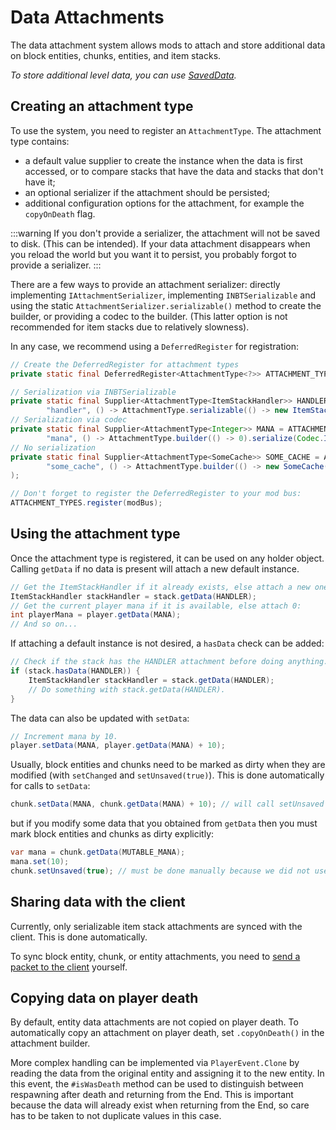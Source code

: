 # Data Attachments

The data attachment system allows mods to attach and store additional data on block entities, chunks, entities, and item stacks.

_To store additional level data, you can use [SavedData](saveddata)._

## Creating an attachment type

To use the system, you need to register an `AttachmentType`.
The attachment type contains:
- a default value supplier to create the instance when the data is first accessed, or to compare stacks that have the data and stacks that don't have it;
- an optional serializer if the attachment should be persisted;
- additional configuration options for the attachment, for example the `copyOnDeath` flag.

:::warning
If you don't provide a serializer, the attachment will not be saved to disk.
(This can be intended).
If your data attachment disappears when you reload the world but you want it to persist, you probably forgot to provide a serializer.
:::

There are a few ways to provide an attachment serializer: directly implementing `IAttachmentSerializer`, implementing `INBTSerializable` and using the static `AttachmentSerializer.serializable()` method to create the builder, or providing a codec to the builder. (This latter option is not recommended for item stacks due to relatively slowness).

In any case, we recommend using a `DeferredRegister` for registration:
```java
// Create the DeferredRegister for attachment types
private static final DeferredRegister<AttachmentType<?>> ATTACHMENT_TYPES = DeferredRegister.create(NeoForgeRegistries.Keys.ATTACHMENT_TYPES, MOD_ID);

// Serialization via INBTSerializable
private static final Supplier<AttachmentType<ItemStackHandler>> HANDLER = ATTACHMENT_TYPES.register(
        "handler", () -> AttachmentType.serializable(() -> new ItemStackHandler(1)).build());
// Serialization via codec
private static final Supplier<AttachmentType<Integer>> MANA = ATTACHMENT_TYPES.register(
        "mana", () -> AttachmentType.builder(() -> 0).serialize(Codec.INT).build());
// No serialization
private static final Supplier<AttachmentType<SomeCache>> SOME_CACHE = ATTACHMENT_TYPES.register(
        "some_cache", () -> AttachmentType.builder(() -> new SomeCache()).build()
);

// Don't forget to register the DeferredRegister to your mod bus:
ATTACHMENT_TYPES.register(modBus);
```

## Using the attachment type

Once the attachment type is registered, it can be used on any holder object.
Calling `getData` if no data is present will attach a new default instance.

```java
// Get the ItemStackHandler if it already exists, else attach a new one:
ItemStackHandler stackHandler = stack.getData(HANDLER);
// Get the current player mana if it is available, else attach 0:
int playerMana = player.getData(MANA);
// And so on...
```

If attaching a default instance is not desired, a `hasData` check can be added:
```java
// Check if the stack has the HANDLER attachment before doing anything.
if (stack.hasData(HANDLER)) {
    ItemStackHandler stackHandler = stack.getData(HANDLER);
    // Do something with stack.getData(HANDLER).
}
```

The data can also be updated with `setData`:
```java
// Increment mana by 10.
player.setData(MANA, player.getData(MANA) + 10);
```

Usually, block entities and chunks need to be marked as dirty when they are modified (with `setChanged` and `setUnsaved(true)`). This is done automatically for calls to `setData`:
```java
chunk.setData(MANA, chunk.getData(MANA) + 10); // will call setUnsaved automatically
```
but if you modify some data that you obtained from `getData` then you must mark block entities and chunks as dirty explicitly:
```java
var mana = chunk.getData(MUTABLE_MANA);
mana.set(10);
chunk.setUnsaved(true); // must be done manually because we did not use setData
```

## Sharing data with the client
Currently, only serializable item stack attachments are synced with the client.
This is done automatically.

To sync block entity, chunk, or entity attachments, you need to [send a packet to the client][network] yourself.

## Copying data on player death
By default, entity data attachments are not copied on player death.
To automatically copy an attachment on player death, set `.copyOnDeath()` in the attachment builder.

More complex handling can be implemented via `PlayerEvent.Clone` by reading the data from the original entity and assigning it to the new entity. In this event, the `#isWasDeath` method can be used to distinguish between respawning after death and returning from the End. This is important because the data will already exist when returning from the End, so care has to be taken to not duplicate values in this case.

[network]: ../networking/index.md